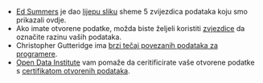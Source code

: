 - [Ed Summers](http://inkdroid.org/ehss) je dao [lijepu sliku](http://inkdroid.org/2010/06/04/the-5-stars-of-open-linked-data/ "the 5 stars of open linked data") sheme 5 zvijezdica podataka koju smo prikazali ovdje.
- Ako imate otvorene podatke, možda biste željeli koristiti [zvjezdice](http://lab.linkeddata.deri.ie/2010/lod-badges/) da označite razinu vaših podataka.
- Christopher Gutteridge ima [brzi tečaj povezanih podataka za programere](http://openorg.ecs.soton.ac.uk/wiki/Linked_Data_Basics_for_Techies).
- [Open Data Institute](http://theodi.org/) vam pomaže da ceritificirate vaše otvorene podatke s [certifikatom otvorenih podataka](https://certificates.theodi.org).
